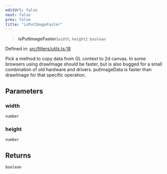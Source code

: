 ```yaml
---
editUrl: false
next: false
prev: false
title: "isPutImageFaster"
---
```


> **isPutImageFaster**(`width`, `height`): `boolean`

Defined in: [src/filters/utils.ts:18](https://github.com/fabricjs/fabric.js/blob/8748628df7e9de00ba77413bfc3ad9e9fe9d4f30/src/filters/utils.ts#L18)

Pick a method to copy data from GL context to 2d canvas.  In some browsers using
drawImage should be faster, but is also bugged for a small combination of old hardware
and drivers.
putImageData is faster than drawImage for that specific operation.

## Parameters

### width

`number`

### height

`number`

## Returns

`boolean`

